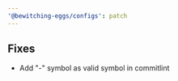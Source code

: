 ```yaml
---
'@bewitching-eggs/configs': patch
---
```


## Fixes

- Add "-" symbol as valid symbol in commitlint
